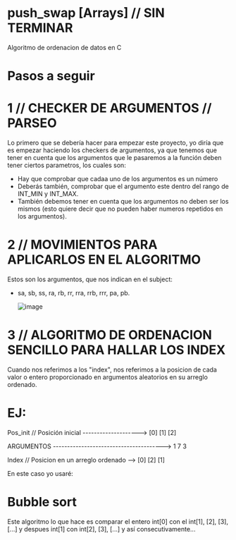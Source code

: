 # push_swap [Arrays] // SIN TERMINAR

Algoritmo de ordenacion de datos en C

# Pasos a seguir
# 1 // CHECKER DE ARGUMENTOS // PARSEO
Lo primero que se debería hacer para empezar este proyecto, yo diría que es empezar haciendo los checkers de argumentos, ya que tenemos que tener en cuenta que los argumentos que le pasaremos a la función deben tener ciertos parametros,  los cuales son:

- Hay que comprobar que cadaa uno de los argumentos es un número
- Deberás también, comprobar que el argumento este dentro del rango de INT_MIN y INT_MAX.
- También debemos tener en cuenta que los argumentos no deben ser los mismos (esto quiere decir que no pueden haber numeros repetidos en los argumentos).

# 2 // MOVIMIENTOS PARA APLICARLOS EN EL ALGORITMO
Estos son los argumentos, que nos indican en el subject:
- sa, sb, ss, ra, rb, rr, rra, rrb, rrr, pa, pb.

  
  ![image](https://github.com/user-attachments/assets/3145ff47-45ac-458e-9c13-36ec4531eaf5)

# 3 // ALGORITMO DE ORDENACION SENCILLO PARA HALLAR LOS INDEX
Cuando nos referimos a los "index", nos referimos a la posicion de cada valor o entero proporcionado en argumentos aleatorios en su arreglo ordenado.

# EJ:

Pos_init // Posición inicial -------------------->  [0]  [1]  [2]

ARGUMENTOS --------------------------------------->   1    7    3

Index // Posicion en un arreglo ordenado -->  [0]  [2]  [1]

En este caso yo usaré:
# Bubble sort
Este algoritmo lo que hace es comparar el entero int[0] con el int[1], [2], [3], [...] y despues int[1] con int[2], [3], [...] y así consecutivamente...


